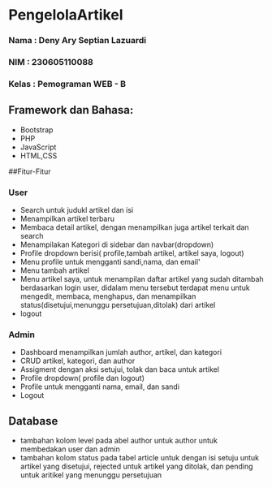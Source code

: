 # PengelolaArtikel
### Nama  : Deny Ary Septian Lazuardi
### NIM   : 230605110088
### Kelas : Pemograman WEB - B

## Framework dan Bahasa:
- Bootstrap
- PHP
- JavaScript
- HTML,CSS

##Fitur-Fitur
### User
- Search untuk judukl artikel dan isi
- Menampilkan artikel terbaru
- Membaca detail artikel, dengan menampilkan juga artikel terkait dan search
- Menampilakan Kategori di sidebar dan navbar(dropdown)
- Profile dropdown berisi( profile,tambah artikel, artikel saya, logout)
- Menu profile untuk mengganti sandi,nama, dan email'
- Menu tambah artikel
- Menu artikel saya, untuk menampilan daftar artikel yang sudah ditambah berdasarkan login user, didalam menu tersebut terdapat menu untuk mengedit, membaca, menghapus, dan menampilkan status(disetujui,menunggu persetujuan,ditolak) dari artikel
- logout
### Admin
- Dashboard menampilkan jumlah author, artikel, dan kategori
- CRUD artikel, kategori, dan author
- Assigment dengan aksi setujui, tolak dan baca untuk artikel
- Profile dropdown( profile dan logout)
- Profile untuk mengganti nama, email, dan sandi
- Logout

## Database
- tambahan kolom level pada abel author untuk author untuk membedakan user dan admin
- tambahan kolom status pada tabel article untuk dengan isi setuju untuk artikel yang disetujui, rejected untuk artikel yang ditolak, dan pending untuk aritikel yang menunggu persetujuan
